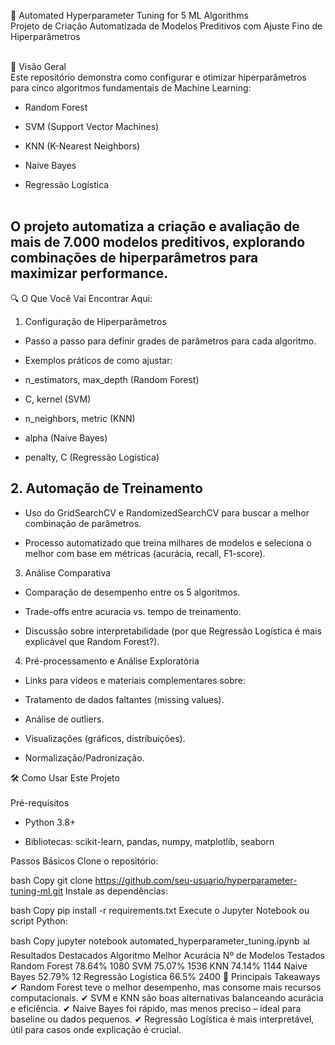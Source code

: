🚀 Automated Hyperparameter Tuning for 5 ML Algorithms<br>
Projeto de Criação Automatizada de Modelos Preditivos com Ajuste Fino de Hiperparâmetros<br><br>

📌 Visão Geral<br>
Este repositório demonstra como configurar e otimizar hiperparâmetros para cinco algoritmos fundamentais de Machine Learning:<br>

- Random Forest<br>

- SVM (Support Vector Machines)<br>

- KNN (K-Nearest Neighbors)<br>

- Naive Bayes<br>

- Regressão Logística<br><br>

O projeto automatiza a criação e avaliação de mais de 7.000 modelos preditivos, explorando combinações de hiperparâmetros para maximizar performance.
--------------------------------------------
🔍 O Que Você Vai Encontrar Aqui:
1. Configuração de Hiperparâmetros<br>
- Passo a passo para definir grades de parâmetros para cada algoritmo.<br>

- Exemplos práticos de como ajustar:<br>

- n_estimators, max_depth (Random Forest) <br>

- C, kernel (SVM)<br>

- n_neighbors, metric (KNN)<br>

- alpha (Naive Bayes)<br>

- penalty, C (Regressão Logística)<br>

## 2. Automação de Treinamento
- Uso do GridSearchCV e RandomizedSearchCV para buscar a melhor combinação de parâmetros.

- Processo automatizado que treina milhares de modelos e seleciona o melhor com base em métricas (acurácia, recall, F1-score).

3. Análise Comparativa
- Comparação de desempenho entre os 5 algoritmos.

- Trade-offs entre acuracia vs. tempo de treinamento.

- Discussão sobre interpretabilidade (por que Regressão Logística é mais explicável que Random Forest?).

4. Pré-processamento e Análise Exploratória
- Links para vídeos e materiais complementares sobre:

- Tratamento de dados faltantes (missing values).

- Análise de outliers.

- Visualizações (gráficos, distribuições).

- Normalização/Padronização.

🛠️ Como Usar Este Projeto<br><br>
Pré-requisitos<br>
- Python 3.8+

- Bibliotecas: scikit-learn, pandas, numpy, matplotlib, seaborn

Passos Básicos
Clone o repositório:

bash
Copy
git clone https://github.com/seu-usuario/hyperparameter-tuning-ml.git
Instale as dependências:

bash
Copy
pip install -r requirements.txt
Execute o Jupyter Notebook ou script Python:

bash
Copy
jupyter notebook automated_hyperparameter_tuning.ipynb
📊 Resultados Destacados
Algoritmo	Melhor Acurácia	Nº de Modelos Testados
Random Forest	78.64%	1080
SVM	75.07%	1536
KNN	74.14%	1144
Naive Bayes	52.79%	12
Regressão Logística	66.5%	2400
📌 Principais Takeaways
✔ Random Forest teve o melhor desempenho, mas consome mais recursos computacionais.
✔ SVM e KNN são boas alternativas balanceando acurácia e eficiência.
✔ Naive Bayes foi rápido, mas menos preciso – ideal para baseline ou dados pequenos.
✔ Regressão Logística é mais interpretável, útil para casos onde explicação é crucial.

